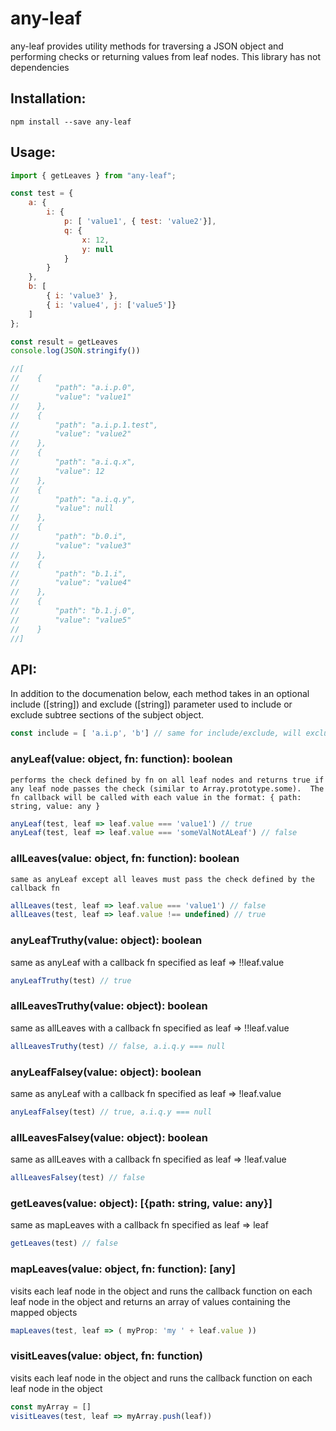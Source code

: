 # any-leaf 
any-leaf provides utility methods for traversing a JSON object and performing checks or returning values from leaf nodes.  This library has not dependencies

## Installation:
    npm install --save any-leaf

## Usage:

```javascript
import { getLeaves } from "any-leaf";

const test = {
    a: {
        i: {
            p: [ 'value1', { test: 'value2'}],
            q: {
                x: 12,
                y: null
            }
        }
    },
    b: [
        { i: 'value3' },
        { i: 'value4', j: ['value5']}
    ]
};

const result = getLeaves
console.log(JSON.stringify())

//[
//    {
//        "path": "a.i.p.0",
//        "value": "value1"
//    },
//    {
//        "path": "a.i.p.1.test",
//        "value": "value2"
//    },
//    {
//        "path": "a.i.q.x",
//        "value": 12
//    },
//    {
//        "path": "a.i.q.y",
//        "value": null
//    },
//    {
//        "path": "b.0.i",
//        "value": "value3"
//    },
//    {
//        "path": "b.1.i",
//        "value": "value4"
//    },
//    {
//        "path": "b.1.j.0",
//        "value": "value5"
//    }
//]


```


## API:
In addition to the documenation below, each method takes in an optional include ([string]) and exclude ([string]) parameter used to include or exclude subtree sections of the subject object. 


```javascript
const include = [ 'a.i.p', 'b'] // same for include/exclude, will exclude all nodes under the listed paths
```

### anyLeaf(value: object, fn: function): boolean
    performs the check defined by fn on all leaf nodes and returns true if any leaf node passes the check (similar to Array.prototype.some).  The fn callback will be called with each value in the format: { path: string, value: any }

```javascript
anyLeaf(test, leaf => leaf.value === 'value1') // true
anyLeaf(test, leaf => leaf.value === 'someValNotALeaf') // false
```

### allLeaves(value: object, fn: function): boolean
    same as anyLeaf except all leaves must pass the check defined by the callback fn

```javascript
allLeaves(test, leaf => leaf.value === 'value1') // false
allLeaves(test, leaf => leaf.value !== undefined) // true
```

### anyLeafTruthy(value: object): boolean
same as anyLeaf with a callback fn specified as leaf => !!leaf.value

```javascript
anyLeafTruthy(test) // true
```

### allLeavesTruthy(value: object): boolean
same as allLeaves with a callback fn specified as leaf => !!leaf.value

```javascript
allLeavesTruthy(test) // false, a.i.q.y === null
```

### anyLeafFalsey(value: object): boolean
same as anyLeaf with a callback fn specified as leaf => !leaf.value

```javascript
anyLeafFalsey(test) // true, a.i.q.y === null
```

### allLeavesFalsey(value: object): boolean
same as allLeaves with a callback fn specified as leaf => !leaf.value

```javascript
allLeavesFalsey(test) // false
```

### getLeaves(value: object): [{path: string, value: any}]
same as mapLeaves with a callback fn specified as leaf => leaf

```javascript
getLeaves(test) // false
```

### mapLeaves(value: object, fn: function): [any]
visits each leaf node in the object and runs the callback function on each leaf node in the object and returns an array of values containing the mapped objects

```javascript
mapLeaves(test, leaf => ( myProp: 'my ' + leaf.value )) 
```

### visitLeaves(value: object, fn: function)
visits each leaf node in the object and runs the callback function on each leaf node in the object

```javascript
const myArray = []
visitLeaves(test, leaf => myArray.push(leaf))
```
